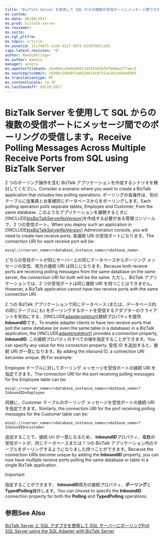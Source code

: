 ```yaml
---
title: "BizTalk Server を使用して SQL からの複数の受信ポートにメッセージ間でのポーリングの受信 |Microsoft ドキュメント"
ms.custom: 
ms.date: 06/08/2017
ms.prod: biztalk-server
ms.reviewer: 
ms.suite: 
ms.tgt_pltfrm: 
ms.topic: article
ms.assetid: 21cf4875-1c04-41cf-98f5-d1307987ca55
caps.latest.revision: "6"
author: MandiOhlinger
ms.author: mandia
manager: anneta
ms.openlocfilehash: 2be084ca9e0a90813a541563bf6f600ea277aec9
ms.sourcegitcommit: cb908c540d8f1a692d01dc8f313e16cb4b4e696d
ms.translationtype: MT
ms.contentlocale: ja-JP
ms.lasthandoff: 09/20/2017
---
```

# <a name="receive-polling-messages-across-multiple-receive-ports-from-sql-using-biztalk-server"></a><span data-ttu-id="2ca3f-102">BizTalk Server を使用して SQL からの複数の受信ポートにメッセージ間でのポーリングの受信します。</span><span class="sxs-lookup"><span data-stu-id="2ca3f-102">Receive Polling Messages Across Multiple Receive Ports from SQL using BizTalk Server</span></span>
<span data-ttu-id="2ca3f-103">2 つのポーリング操作を含む BizTalk アプリケーションを作成するシナリオを検討してください。</span><span class="sxs-lookup"><span data-stu-id="2ca3f-103">Consider a scenario where you want to create a BizTalk application that includes two polling operations.</span></span> <span data-ttu-id="2ca3f-104">ポーリングの各操作は、別のテーブルに従業員とお客様同じデータベースからをポーリングします。</span><span class="sxs-lookup"><span data-stu-id="2ca3f-104">Each polling operation polls separate tables, Employee and Customer, from the same database.</span></span> <span data-ttu-id="2ca3f-105">このようなアプリケーションを展開するときに[!INCLUDE[btsBizTalkServerNoVersion](../../includes/btsbiztalkservernoversion-md.md)]を作成する必要がある管理コンソールで、2 つの受信ポート。</span><span class="sxs-lookup"><span data-stu-id="2ca3f-105">When you deploy such an application in [!INCLUDE[btsBizTalkServerNoVersion](../../includes/btsbiztalkservernoversion-md.md)] Administration console, you will need to create two receive ports.</span></span> <span data-ttu-id="2ca3f-106">各接続 URI の受信ポートになります。</span><span class="sxs-lookup"><span data-stu-id="2ca3f-106">The connection URI for each receive port will be:</span></span>  
  
```  
mssql://<server_name>/<database_instance_name>/<datbase_name>  
```  
  
 <span data-ttu-id="2ca3f-107">どちらの受信ポートが同じサーバー上の同じデータベースからポーリング メッセージの受信、両方の接続 URI は同じになります。</span><span class="sxs-lookup"><span data-stu-id="2ca3f-107">Because both receive ports are receiving polling messages from the same database on the same server, the connection URI for both will be the same.</span></span> <span data-ttu-id="2ca3f-108">ただし、BizTalk アプリケーションでは、2 つの受信ポートは同じ接続 URI を持つことはできません。</span><span class="sxs-lookup"><span data-stu-id="2ca3f-108">However, a BizTalk application cannot have two receive ports with the same connection URI.</span></span>  
  
 <span data-ttu-id="2ca3f-109">2 つの BizTalk アプリケーションで同じデータベース (または、データベース内の同じテーブルにも) をポーリングするポートを受信するアダプターのクライアントを有効にする、[!INCLUDE[adaptersqlshort](../../includes/adaptersqlshort-md.md)]接続プロパティを提供**InboundID**です。</span><span class="sxs-lookup"><span data-stu-id="2ca3f-109">To enable adapter clients to have two receive ports that poll the same database (or even the same table in a database) in a BizTalk application, the [!INCLUDE[adaptersqlshort](../../includes/adaptersqlshort-md.md)] provides a connection property, **InboundID**.</span></span> <span data-ttu-id="2ca3f-110">この接続プロパティのすべての値を指定することができます。</span><span class="sxs-lookup"><span data-stu-id="2ca3f-110">You can specify any value for this connection property.</span></span> <span data-ttu-id="2ca3f-111">受信 ID を追加すると、接続 URI が一意になります。</span><span class="sxs-lookup"><span data-stu-id="2ca3f-111">By adding the inbound ID, a connection URI becomes unique.</span></span> <span data-ttu-id="2ca3f-112">例:</span><span class="sxs-lookup"><span data-stu-id="2ca3f-112">For example:</span></span>  
  
 <span data-ttu-id="2ca3f-113">Employee テーブルに対してポーリング メッセージを受信ポートの接続 URI を指定できます。</span><span class="sxs-lookup"><span data-stu-id="2ca3f-113">The connection URI for the port receiving polling messages for the Employee table can be:</span></span>  
  
```  
mssql://<server_name>/<database_instance_name>/<datbase_name>?InboundID=Employee  
```  
  
 <span data-ttu-id="2ca3f-114">同様に、Customer テーブルのポーリング メッセージを受信ポートの接続 URI を指定できます。</span><span class="sxs-lookup"><span data-stu-id="2ca3f-114">Similarly, the connection URI for the port receiving polling messages for the Customer table can be:</span></span>  
  
```  
mssql://<server_name>/<database_instance_name>/<datbase_name>?InboundID=Customer  
```  
  
 <span data-ttu-id="2ca3f-115">追加することで、接続 Uri が一意になるため、 **InboundID**プロパティ、複数の受信ポートが、同じデータベースまたは 1 つの BizTalk アプリケーション内のテーブルをポーリングするようになりました持つことができます。</span><span class="sxs-lookup"><span data-stu-id="2ca3f-115">Because the connection URIs become unique by adding the **InboundID** property, you can now have multiple receive ports polling the same database or table in a single BizTalk application.</span></span>  
  
> [!IMPORTANT]
>  <span data-ttu-id="2ca3f-116">指定することができます、 **InboundID**両方の接続プロパティ、**ポーリング**と**TypedPolling**操作します。</span><span class="sxs-lookup"><span data-stu-id="2ca3f-116">You can choose to specify the **InboundID** connection property for both the **Polling** and **TypedPolling** operations.</span></span>  
  
## <a name="see-also"></a><span data-ttu-id="2ca3f-117">参照</span><span class="sxs-lookup"><span data-stu-id="2ca3f-117">See Also</span></span>  
 [<span data-ttu-id="2ca3f-118">BizTalk Server と SQL アダプタを使用して SQL サーバーにポーリング</span><span class="sxs-lookup"><span data-stu-id="2ca3f-118">Poll SQL Server using the SQL Adapter with BizTalk Server</span></span>](../../adapters-and-accelerators/adapter-sql/poll-sql-server-using-the-sql-adapter-with-biztalk-server.md)